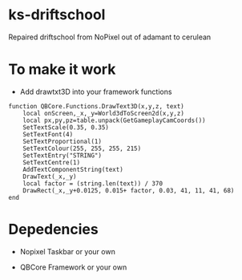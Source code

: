 # ks-driftschool

Repaired driftschool from NoPixel out of adamant to cerulean


# To make it work

* Add drawtxt3D into your framework functions

```
function QBCore.Functions.DrawText3D(x,y,z, text)
    local onScreen,_x,_y=World3dToScreen2d(x,y,z)
    local px,py,pz=table.unpack(GetGameplayCamCoords())
    SetTextScale(0.35, 0.35)
    SetTextFont(4)
    SetTextProportional(1)
    SetTextColour(255, 255, 255, 215)
    SetTextEntry("STRING")
    SetTextCentre(1)
    AddTextComponentString(text)
    DrawText(_x,_y)
    local factor = (string.len(text)) / 370
    DrawRect(_x,_y+0.0125, 0.015+ factor, 0.03, 41, 11, 41, 68)
end

```


# Depedencies

* Nopixel Taskbar or your own

* QBCore Framework or your own


